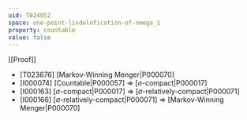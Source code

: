 ```yaml
---
uid: T024052
space: one-point-lindelofication-of-omega_1
property: countable
value: false
---
```

[[Proof]]

* [T023676] [Markov-Winning Menger|P000070]
* [I000074] [Countable|P000057] => [$\sigma$-compact|P000017]
* [I000163] [$\sigma$-compact|P000017] => [$\sigma$-relatively-compact|P000071]
* [I000166] [$\sigma$-relatively-compact|P000071] => [Markov-Winning Menger|P000070]

